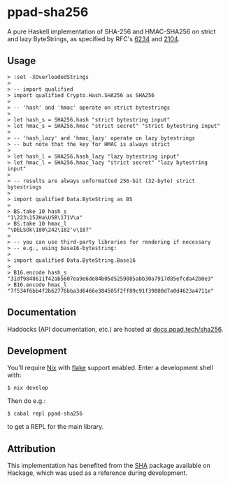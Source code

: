 # ppad-sha256

A pure Haskell implementation of SHA-256 and HMAC-SHA256 on strict and
lazy ByteStrings, as specified by RFC's [6234][r6234] and [2104][r2104].

## Usage

```
> :set -XOverloadedStrings
>
> -- import qualified
> import qualified Crypto.Hash.SHA256 as SHA256
>
> -- 'hash' and 'hmac' operate on strict bytestrings
>
> let hash_s = SHA256.hash "strict bytestring input"
> let hmac_s = SHA256.hmac "strict secret" "strict bytestring input"
>
> -- 'hash_lazy' and 'hmac_lazy' operate on lazy bytestrings
> -- but note that the key for HMAC is always strict
>
> let hash_l = SHA256.hash_lazy "lazy bytestring input"
> let hmac_l = SHA256.hmac_lazy "strict secret" "lazy bytestring input"
>
> -- results are always unformatted 256-bit (32-byte) strict bytestrings
>
> import qualified Data.ByteString as BS
>
> BS.take 10 hash_s
"1\223\152Ha\USB\171V\a"
> BS.take 10 hmac_l
"\DELSOk\180\242\182'v\187"
>
> -- you can use third-party libraries for rendering if necessary
> -- e.g., using base16-bytestring:
>
> import qualified Data.ByteString.Base16
>
> B16.encode hash_s
"31df9848611f42ab5607ea9e6de84b05d5259085abb30a7917d85efcda42b0e3"
> B16.encode hmac_l
"7f534f6bb4f2b62776bba3d6466e384505f2ff89c91f39800d7a0d4623a4711e"
```

## Documentation

Haddocks (API documentation, etc.) are hosted at
[docs.ppad.tech/sha256][hadoc].

## Development

You'll require [Nix][nixos] with [flake][flake] support enabled. Enter a
development shell with:

```
$ nix develop
```

Then do e.g.:

```
$ cabal repl ppad-sha256
```

to get a REPL for the main library.

## Attribution

This implementation has benefited from the [SHA][hacka] package
available on Hackage, which was used as a reference during development.

[nixos]: https://nixos.org/
[flake]: https://nixos.org/manual/nix/unstable/command-ref/new-cli/nix3-flake.html
[hadoc]: https://docs.ppad.tech/sha256
[hacka]: https://hackage.haskell.org/package/SHA
[r6234]: https://datatracker.ietf.org/doc/html/rfc6234
[r2104]: https://datatracker.ietf.org/doc/html/rfc2104
